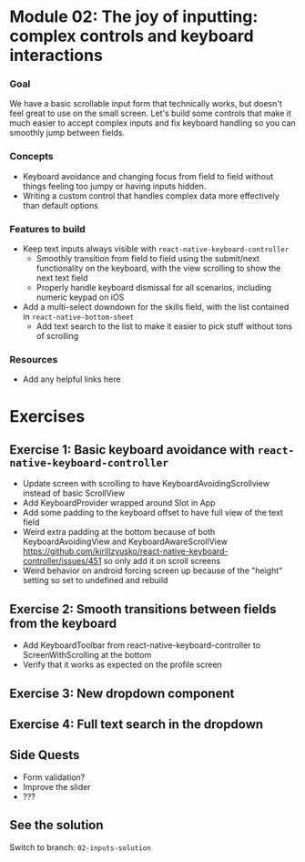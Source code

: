 # Module 02: The joy of inputting: complex controls and keyboard interactions

### Goal

We have a basic scrollable input form that technically works, but doesn't feel great to use on the small screen. Let's build some controls that make it much easier to accept complex inputs and fix keyboard handling so you can smoothly jump between fields.

### Concepts

- Keyboard avoidance and changing focus from field to field without things feeling too jumpy or having inputs hidden.
- Writing a custom control that handles complex data more effectively than default options

<!--
Thoughts:
- In terms of how the data itself is stored, the form doesn't really need a submit button, but providing one could help frame future exercise... e.g., validation UX and accessibility.

Maybe we could still save/persist the data instantly in MST, but the Submit button is to simulate saving to a server, so it triggers validation?

- Now I'm wondering more if it would be better if the initial template used a picker that's not well suited to the task, like https://github.com/react-native-picker
(doesn't support multiselect, doesn't really work well with large lists).

- If we have extra time, maybe over form validation, we could do something with swapping a control? The toggle or the slider. Depends if form validation plays into the accessibility timebox. Though, the number of prospective exercises already feels like plenty.

- Wondering if it would be better to do the keyboard handling section before the bottom sheet selection, since it's something that makes the whole form feel better right away? Also gets native build stuff out of the way. (assuming we don't include all the dependencies in the project at the outset, which is actually often a good idea)
-->

### Features to build

- Keep text inputs always visible with `react-native-keyboard-controller`
  - Smoothly transition from field to field using the submit/next functionality on the keyboard, with the view scrolling to show the next text field
  - Properly handle keyboard dismissal for all scenarios, including numeric keypad on iOS
- Add a multi-select downdown for the skills field, with the list contained in `react-native-bottom-sheet`
  - Add text search to the list to make it easier to pick stuff without tons of scrolling

### Resources

- Add any helpful links here

# Exercises

## Exercise 1: Basic keyboard avoidance with `react-native-keyboard-controller`

- Update screen with scrolling to have KeyboardAvoidingScrollview instead of basic ScrollView
- Add KeyboardProvider wrapped around Slot in App
- Add some padding to the keyboard offset to have full view of the text field
- Weird extra padding at the bottom because of both KeyboardAvoidingView and KeyboardAwareScrollView https://github.com/kirillzyusko/react-native-keyboard-controller/issues/451 so only add it on scroll screens
- Weird behavior on android forcing screen up because of the "height" setting so set to undefined and rebuild

## Exercise 2: Smooth transitions between fields from the keyboard

- Add KeyboardToolbar from react-native-keyboard-controller to ScreenWithScrolling at the bottom
- Verify that it works as expected on the profile screen

## Exercise 3: New dropdown component

## Exercise 4: Full text search in the dropdown

## Side Quests

- Form validation?
- Improve the slider
- ???

## See the solution

Switch to branch: `02-inputs-solution`
